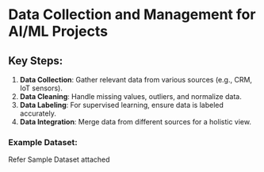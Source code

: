 # Data Collection and Management for AI/ML Projects

## Key Steps:
1. **Data Collection**: Gather relevant data from various sources (e.g., CRM, IoT sensors).
2. **Data Cleaning**: Handle missing values, outliers, and normalize data.
3. **Data Labeling**: For supervised learning, ensure data is labeled accurately.
4. **Data Integration**: Merge data from different sources for a holistic view.

### Example Dataset:
Refer Sample Dataset attached
